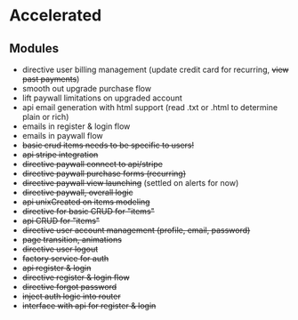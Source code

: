 
# Accelerated

## Modules
- directive user billing management (update credit card for recurring, ~~view past payments~~)
- smooth out upgrade purchase flow
- lift paywall limitations on upgraded account
- api email generation with html support (read .txt or .html to determine plain or rich)
- emails in register & login flow
- emails in paywall flow
- ~~basic crud items needs to be specific to users!~~
- ~~api stripe integration~~
- ~~directive paywall connect to api/stripe~~
- ~~directive paywall purchase forms (recurring)~~
- ~~directive paywall view launching~~ (settled on alerts for now)
- ~~directive paywall, overall logic~~
- ~~api unixCreated on items modeling~~
- ~~directive for basic CRUD for "items"~~
- ~~api CRUD for "items"~~
- ~~directive user account management (profile, email, password)~~
- ~~page transition, animations~~
- ~~directive user logout~~
- ~~factory service for auth~~
- ~~api register & login~~
- ~~directive register & login flow~~
- ~~directive forgot password~~
- ~~inject auth logic into router~~
- ~~interface with api for register & login~~
